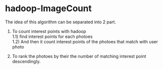 hadoop-ImageCount
=================

The idea of this algorithm can be separated into 2 part.

1. To count interest points  with hadoop <br/>
  1.1) find interest points for each photoes <br/>
  1.2) And then it count interest points of the photoes that match with user photo<br/>
  
2. To rank the photoes by their the number of matching interest point descendingly.
